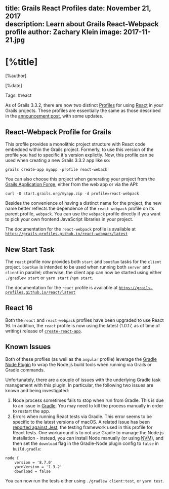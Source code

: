 title: Grails React Profiles
date: November 21, 2017  
description: Learn about Grails React-Webpack profile
author: Zachary Klein
image: 2017-11-21.jpg   
---

# [%title]

[%author]

[%date] 

Tags: #react

As of Grails 3.3.2, there are now two distinct [Profiles](https://docs.grails.org/latest/guide/profiles.html) for using [React](https://reactjs.org/) in your Grails projects. These profiles are essentially the same as those described in the [announcement post](http://grailsblog.objectcomputing.com/posts/2016/11/14/introducing-the-react-profile-for-grails.html), with some updates.

## React-Webpack Profile for Grails

This profile provides a monolithic project structure with React code embedded within the Grails project. Formerly, to use this version of the profile you had to specific it's version explictly. Now, this profile can be used when creating a new Grails 3.3.2 app like so:

```
grails create-app myapp -profile react-weback
```

You can also choose this project when generating your project from the [Grails Application Forge](https://start.grails.org/), either from the web app or via the API:

```
curl -O start.grails.org/myapp.zip -d profile=react-webpack
```

Besides the convenience of having a distinct name for the project, the new name better reflects the dependence of the `react-webpack` profile on its parent profile, `webpack`. You can use the `webpack` profile directly if you want to pick your own frontend JavaScript libraries in your project.

The documentation for the `react-webpack` profile is available at [`https://grails-profiles.github.io/react-webpack/latest`](https://grails-profiles.github.io/react-webpack/latest)

## New Start Task

The `react` profile now provides both `start` and `bootRun` tasks for the `client` project. `bootRun` is intended to be used when running both `server` and `client` in parallel; otherwise, the client app can now be started using either `./gradlew start` or `yarn start` /`npm start`.

The documentation for the `react` profile is available at [`https://grails-profiles.github.io/react/latest`](https://grails-profiles.github.io/react/latest)

## React 16

Both the `react` and `react-webpack` profiles have been upgraded to use React 16\. In addition, the `react` profile is now using the latest (1.0.17, as of time of writing) release of [`create-react-app`](https://github.com/facebookincubator/create-react-app).

## Known Issues

Both of these profiles (as well as the `angular` profile) leverage the [Gradle Node Plugin](https://github.com/objectcomputing/grails-team-blog/blob/gh-pages/_posts/javascript) to wrap the Node.js build tools when running via Grails or Gradle commands.

Unfortunately, there are a couple of issues with the underlying Gradle task management with this plugin. In particular, the following two issues are known and being investigated:

1.  Node process sometimes fails to stop when run from Gradle. This is due to an issue in [Gradle](https://github.com/gradle/gradle/issues/1128). You may need to kill the process manually in order to restart the app.
2.  Errors when running React tests via Gradle. This error seems to be specific to the latest versions of macOS. A related issue has been [reported against Jest](https://github.com/facebook/jest/issues/1767), the testing framework used in this profile for React tests. One workaround is to not use Gradle to manage the Node.js installation - instead, you can install Node manually (or using [NVM](https://github.com/objectcomputing/grails-team-blog/blob/gh-pages/_posts/javascript)), and then set the `download` flag in the Gradle-Node plugin config to `false` in `build.gradle`:

```
node {
    version = '8.7.0'
    yarnVersion = '1.3.2'
    download = false
```

You can now run the tests either using `./gradlew client:test`, or `yarn test`.